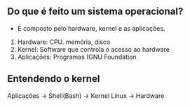 
## Do que é feito um sistema operacional?

- É composto pelo hardware, kernel e as aplicações.

1. Hardware: CPU. memória, disco
2. Kernel: Software que controla o acesso ao hardware
3. Aplicações: Programas (GNU Foundation

## Entendendo o kernel

Aplicações -> Shell(Bash) -> Kernel Linux -> Hardware